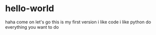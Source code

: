 # hello-world
haha come on let's go
this is my first version 
i like code 
i like python 
do everything you want to do 
